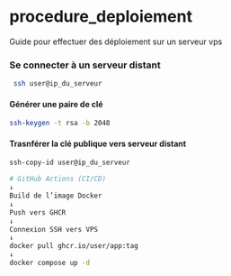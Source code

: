 # procedure_deploiement
Guide pour effectuer des déploiement sur un serveur vps


### Se connecter à un serveur distant
```zsh
 ssh user@ip_du_serveur
```


#### Générer une paire de clé
```zsh
ssh-keygen -t rsa -b 2048
```

#### Trasnférer la clé publique vers serveur distant

```zsh
ssh-copy-id user@ip_du_serveur
```

```bash
# GitHub Actions (CI/CD)
↓
Build de l’image Docker
↓
Push vers GHCR
↓
Connexion SSH vers VPS
↓
docker pull ghcr.io/user/app:tag
↓
docker compose up -d
```

